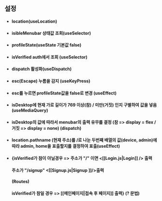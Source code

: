## 설정

- #### location(useLocation)
- #### isibleMenubar 상태값 조회(useSelector)
- #### profileState(useState 기본값 false)
- #### isVerified auth에서 조회 (useSelector)

- #### dispatch 활성화(useDispatch)

- #### esc(Escape) 누름을 감지 (useKeyPress)
- #### esc를 누르면 profileState값을 false로 변경 (useEffect)

- #### isDesktop에 현재 가로 길이가 769 이상(참) / 미만(거짓) 인지 구별하여 값을 넣음 (useMediaQuery)
- #### isDesktop의 값에 따라서 menubar의 출력 유무를 결정 (참 => display = flex / 거짓 => display = none) (dispatch)

- #### location.pathname (현재 주소)를 /로 나눈 두번째 배열의 값(device, admin)에 따라 admin, home을 표출할지를 결정하여 표출(useEffect)

- #### {isVerified가 참이 아닐경우 => 주소가 "/" 이면 <[[Login.js|Login]] /> 출력
	#### 								 주소가 "/signup" <[[Signup.js|Signup ]]/>출력
	#### 																					 (Routes)
	#### 							isVerified가 참일 경우 => [[메인페이지|접속 후 페이지]] 출력} (? 문법)
